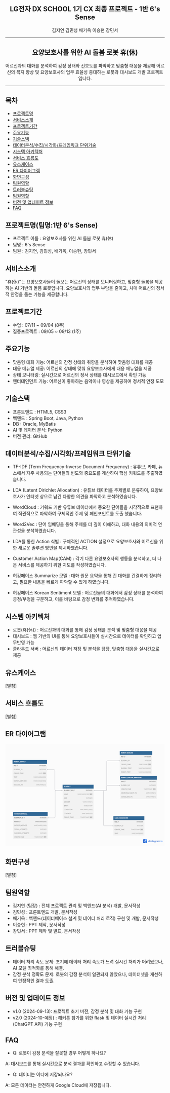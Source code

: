 <div align="center">
<h2>LG전자 DX SCHOOL 1기 CX 최종 프로젝트 - 1반 6's Sense</h2>
<p>김지연 김민성 배기옥 이승현 장민서</p>
<hr>
<h2>요양보호사를 위한 AI 돌봄 로봇 휴(休)</h2>
어르신과의 대화를 분석하여 감정 상태와 선호도를 파악하고 맞춤형 대응을 제공해
어르신의 복지 향상 및 요양보호사의 업무 효율성 증대하는 로봇과 대시보드 개발 프로젝트입니다.
<hr>
</div>


## 목차
- [프로젝트명](#프로젝트명)
- [서비스소개](#서비스소개)
- [프로젝트기간](#프로젝트기간)
- [주요기능](#주요기능)
- [기술스택](#기술스택)
- [데이터분석/수집/시각화/프레임워크 단위기술](#데이터분석/수집/시각화/프레임워크-단위기술)
- [시스템 아키텍처](#시스템-아키텍처)
- [서비스 흐름도](#서비스-흐름도)
- [유스케이스](#유스케이스)
- [ER 다이어그램](#ER-다이어그램)
- [화면구성](#화면구성)
- [팀원역할](#팀원역할)
- [트러블슈팅](#트러블슈팅)
- [팀원역할](#팀원역할)
- [버전 및 업데이트 정보](#버전-및-업데이트-정보)
- [FAQ](#FAQ)


## 프로젝트명(팀명:1반 6's Sense)
- 프로젝트 이름 : 요양보호사를 위한 AI 돌봄 로봇 휴(休)
- 팀명 : 6's Sense
- 팀원 : 김지연, 김민성, 배기옥, 이승현, 장민서


## 서비스소개
"휴(休)"는 요양보호사들이 돌보는 어르신의 상태를 모니터링하고, 맞춤형 돌봄을 제공하는 AI 기반의 돌봄 로봇입니다. 요양보호사의 업무 부담을 줄이고, 치매 어르신의 정서적 안정을 돕는 기능을 제공합니다.


## 프로젝트기간
- 수업 : 07/11 ~ 09/04 (8주)
- 집중프로젝트 : 09/05 ~ 09/13 (1주)


## 주요기능
- 맞춤형 대화 기능: 어르신의 감정 상태와 취향을 분석하여 맞춤형 대화를 제공
- 대응 메뉴얼 제공: 어르신의 상태에 맞춰 요양보호사에게 대응 매뉴얼을 제공
- 상태 모니터링: 실시간으로 어르신의 정서 상태를 대시보드에서 확인 가능
- 엔터테인먼트 기능: 어르신이 좋아하는 음악이나 영상을 제공하여 정서적 안정 도모


## 기술스택 
- 프론트엔드 : HTML5, CSS3
- 백엔드 : Spring Boot, Java, Python
- DB : Oracle, MyBatis
- AI 및 데이터 분석: Python
- 버전 관리: GitHub


## 데이터분석/수집/시각화/프레임워크 단위기술
- TF-IDF (Term Frequency-Inverse Document Frequency) : 유튜브, 카페, 뉴스에서 자주 사용되는 단어들의 빈도와 중요도를 계산하여 핵심 키워드를 추출하였습니다.
- LDA (Latent Dirichlet Allocation) : 유튜브 데이터를 주제별로 분류하여, 요양보호사가 인터넷 상으로 남긴 다양한 의견을 파악하고 분석하였습니다.
- WordCloud : 키워드 기반 유튜브 데이터에서 중요한 단어들을 시각적으로 표현하여 직관적으로 파악하여 구체적인 주제 및 페인포인트를 도출 했습니다.
- Word2Vec : 단어 임베딩을 통해 주제를 더 깊이 이해하고, 대화 내용의 의미적 연관성을 분석하였습니다.
- LDA를 통한 Action 식별 : 구체적인 ACTION 설정으로 요양보호사와 어르신을 위한 새로운 솔루션 방안을 제시하였습니다.
- Customer Action Map(CAM) : 각기 다른 요양보호사의 행동을 분석하고, 더 나은 서비스를 제공하기 위한 지도를 작성하였습니다.

- 허깅페이스 Summarize 모델 : 대화 원문 요약을 통해 긴 대화를 간결하게 정리하고, 필요한 내용을 빠르게 파악할 수 있게 하였습니다.
- 허깅페이스 Korean Sentiment 모델 : 어르신들의 대화에서 감정 상태를 분석하여 긍정/부정을 구분하고, 이를 바탕으로 감정 변화를 추적하였습니다.


## 시스템 아키텍처
- 로봇(휴(休)) : 어르신과의 대화를 통해 감정 상태를 분석 및 맞춤형 대응을 제공
- 대시보드 : 웹 기반의 UI를 통해 요양보호사들이 실시간으로 데이터를 확인하고 업무반영 가능
- 클라우드 서버 : 어르신의 데이터 저장 및 분석을 담당, 맞춤형 대응을 실시간으로 제공


## 유스케이스
[별첨]


## 서비스 흐름도
[별첨]


## ER 다이어그램
![ER 다이어그램](./readme_img/DB_ERD.png)

## 화면구성
[별첨]


## 팀원역할
- 김지연 (팀장) : 전체 프로젝트 관리 및 백엔드(AI 분석) 개발, 문서작성
- 김민성 : 프론트엔드 개발, 문서작성
- 배기옥 : 백엔드(데이터베이스 설계 및 데이터 처리 로직) 구현 및 개발, 문서작성
- 이승현 : PPT 제작, 문서작성
- 장민서 : PPT 제작 및 발표, 문서작성


## 트러블슈팅
- 데이터 처리 속도 문제: 초기에 데이터 처리 속도가 느려 실시간 처리가 어려웠으나, AI 모델 최적화를 통해 해결.
- 감정 분석 정확도 문제: 로봇의 감정 분석이 일관되지 않았으나, 데이터셋을 개선하여 안정적인 결과 도출.


## 버전 및 업데이트 정보
- v1.0 (2024-09-13): 프로젝트 초기 버전, 감정 분석 및 대화 기능 구현
- v2.0 (2024-10-예정) : 해커톤 참가를 위한 flask 및 데이터 실시간 처리(ChatGPT API) 기능 구현


## FAQ
- Q: 로봇이 감정 분석을 잘못할 경우 어떻게 하나요?


A: 대시보드를 통해 실시간으로 분석 결과를 확인하고 수정할 수 있습니다.


- Q: 데이터는 어디에 저장되나요?


A: 모든 데이터는 안전하게 Google Cloud에 저장됩니다.



[//]: # ()
[//]: # (|베이킹|슈팅|두더지 잡기|낚시|)
[//]: # (|---|---|---|---|)
[//]: # (|![image]&#40;https://user-images.githubusercontent.com/66003567/216816081-cf4a29c6-72f3-4b75-b01d-3dd6e3faabc5.png&#41;|![image]&#40;https://user-images.githubusercontent.com/66003567/216816088-cd83d20a-e023-4af2-b406-98197af5ff35.png&#41;|![image]&#40;https://user-images.githubusercontent.com/66003567/216816106-5a97f26e-565b-43a6-bfab-d22e36745f80.png&#41;|![image]&#40;https://user-images.githubusercontent.com/66003567/216816119-fb22c507-f6c4-49a3-b4f0-28ecaae94f6c.png&#41;|)
[//]: # (|오븐 타이머 조절 성공시 빵 획득|나무 몬스터 제거시 코인 획득|일정 수 이상 두더지 잡기 성공시 코인 획득|찌를 올바른 위치에 멈추기 3회 성공시 선택한 난이도의 물고기 획득|)
